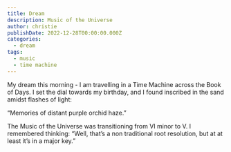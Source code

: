 ```yaml
---
title: Dream
description: Music of the Universe
author: christie
publishDate: 2022-12-28T00:00:00.000Z
categories:
  - dream
tags:
  - music
  - time machine
---
```


My dream this morning - I am travelling in a Time Machine across the Book of Days. I set the dial towards my birthday, and I found inscribed in the sand amidst flashes of light:

“Memories of distant purple orchid haze.”

The Music of the Universe was transitioning from VI minor to V. I remembered thinking: “Well, that’s a non traditional root resolution, but at at least it’s in a major key.”
